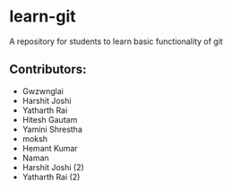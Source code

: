# learn-git
A repository for students to learn basic functionality of git

## Contributors:
 - Gwzwnglai 
 - Harshit Joshi
 - Yatharth Rai
 - Hitesh Gautam
 - Yamini Shrestha
 - moksh
 - Hemant Kumar
 - Naman
 - Harshit Joshi (2) 
 - Yatharth Rai (2)
